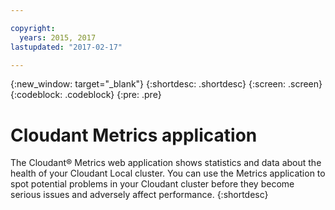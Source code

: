 ```yaml
---

copyright:
  years: 2015, 2017
lastupdated: "2017-02-17"

---
```


{:new_window: target="_blank"}
{:shortdesc: .shortdesc}
{:screen: .screen}
{:codeblock: .codeblock}
{:pre: .pre}

# Cloudant Metrics application

The Cloudant&reg; Metrics web application shows statistics and data
about the health of your Cloudant Local cluster. You can use the
Metrics application to spot potential problems in your Cloudant
cluster before they become serious issues and adversely affect
performance.
{:shortdesc}
